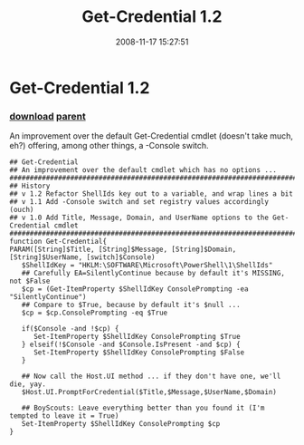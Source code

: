 ﻿---
pid:            681
parent:         680
children:       
poster:         Joel Bennett
title:          Get-Credential 1.2
date:           2008-11-17 15:27:51
description:    An improvement over the default Get-Credential cmdlet (doesn't take much, eh?) offering, among other things, a -Console switch.
format:         posh
---

# Get-Credential 1.2

### [download](681.ps1) [parent](680.md) 

An improvement over the default Get-Credential cmdlet (doesn't take much, eh?) offering, among other things, a -Console switch.

```posh
## Get-Credential 
## An improvement over the default cmdlet which has no options ...
###################################################################################################
## History
## v 1.2 Refactor ShellIds key out to a variable, and wrap lines a bit
## v 1.1 Add -Console switch and set registry values accordingly (ouch)
## v 1.0 Add Title, Message, Domain, and UserName options to the Get-Credential cmdlet
###################################################################################################
function Get-Credential{ 
PARAM([String]$Title, [String]$Message, [String]$Domain, [String]$UserName, [switch]$Console)
   $ShellIdKey = "HKLM:\SOFTWARE\Microsoft\PowerShell\1\ShellIds"
   ## Carefully EA=SilentlyContinue because by default it's MISSING, not $False
   $cp = (Get-ItemProperty $ShellIdKey ConsolePrompting -ea "SilentlyContinue")
   ## Compare to $True, because by default it's $null ...
   $cp = $cp.ConsolePrompting -eq $True

   if($Console -and !$cp) {
      Set-ItemProperty $ShellIdKey ConsolePrompting $True
   } elseif(!$Console -and $Console.IsPresent -and $cp) {
      Set-ItemProperty $ShellIdKey ConsolePrompting $False
   }

   ## Now call the Host.UI method ... if they don't have one, we'll die, yay.
   $Host.UI.PromptForCredential($Title,$Message,$UserName,$Domain)

   ## BoyScouts: Leave everything better than you found it (I'm tempted to leave it = True)
   Set-ItemProperty $ShellIdKey ConsolePrompting $cp
}


```
